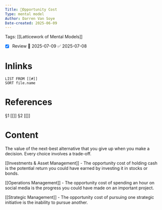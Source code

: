 ```yaml
---
Title: 🧩Opportunity Cost
Type: mental model
Author: Darren Van Soye
Date-created: 2025-06-09
---
```

Tags: [[Latticework of Mental Models]]

- [x] Review 📅 2025-07-09 ✅ 2025-07-08

# Inlinks 
```dataview
LIST FROM [[#]]
SORT file.name
```

# References 
§1 [[]]
§2 [[]]

# Content

The value of the next-best alternative that you give up when you make a decision. Every choice involves a trade-off.

[[Investments & Asset Management]] - The opportunity cost of holding cash is the potential return you could have earned by investing it in stocks or bonds.

[[Operations Management]] - The opportunity cost of spending an hour on social media is the progress you could have made on an important project.

[[Strategic Management]] - The opportunity cost of pursuing one strategic initiative is the inability to pursue another.
